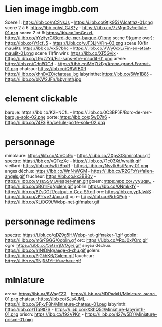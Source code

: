 # Lien image imgbb.com
Scene 1: https://ibb.co/nCSNsJs - https://i.ibb.co/9tjk959/Alcatraz-01.png
scene 2 à 6: https://ibb.co/wLGJS2y - https://i.ibb.co/7zMgn0v/cellule-01.png
scene 7 et 8: https://ibb.co/kmCnxzL - https://i.ibb.co/hYz5yrG/Bord-de-mer-barque-01.png
scene 9(game over): https://ibb.co/Yt1cfL5 - https://i.ibb.co/vJT3LjN/Fin-03.png
scene 10(fin maudit): https://ibb.co/vx5Cbhc - https://i.ibb.co/VWy0dxL/Fin-en-etant-maudit-01.png
scene 11(fin win): https://ibb.co/XF5Gvjx - https://i.ibb.co/L9gs2Yd/Fin-sans-etre-maudit-01.png
arene: https://ibb.co/Gdn8QCd - https://i.ibb.co/MgZtkPg/Arene-grand-Format-01.png
chateau: https://ibb.co/Q9WfB0R - https://i.ibb.co/xhnDvZ0/chateau.jpg
labyrinthe: https://ibb.co/6Wn1B85 - https://i.ibb.co/bKW2JFn/labyrinth.jpg

# element clickable
barque: https://ibb.co/K2HNCfL - https://i.ibb.co/0C3BP6F/Bord-de-mer-barque-solo-02.png
porte: https://ibb.co/q5wD7h6 - https://i.ibb.co/74FSjBh/cellule-porte-solo-02.png

# personnage
minotaure: https://ibb.co/4tnCc9c - https://i.ibb.co/ZXpv3t3/minotaur.gif
spectre: https://ibb.co/yQTxzXc - https://i.ibb.co/71c03Xd/wraith.gif
vieillard: https://ibb.co/wRkBbxR - https://i.ibb.co/NsvtkHs/Papy-01.png
anges déchus: https://ibb.co/WnNhWGM - https://i.ibb.co/R2GFpYs/fallen-angels.gif
faucheur: https://ibb.co/kx3BBQv - https://i.ibb.co/Ms8SSMQ/reaper-man.gif
golem: https://ibb.co/VVyBqpC - https://i.ibb.co/qBG1rFg/golem.gif
goblin: https://ibb.co/QNmkkfY - https://i.ibb.co/BZsGGtT/output-n-Ccx-S9.gif
orc: https://ibb.co/yp1JwkS - https://i.ibb.co/zFYwy2J/orc.gif
ogre: https://ibb.co/BrhGPgh - https://i.ibb.co/KLtDG9t/Webp-net-gifmaker.gif

# personnage redimens
spectre: https://i.ibb.co/qDZ9g5H/Webp-net-gifmaker-1.gif
goblin: https://i.ibb.co/m6r7GGG/Goblin.gif
orc: https://i.ibb.co/yRxJ0xj/Orc.gif
ogre: https://i.ibb.co/3stsmjD/Ogre.gif
anges déchus: https://i.ibb.co/h1NtDMg/ange-d-chu.gif
golem: https://i.ibb.co/PjGhhK6/Golem.gif
faucheur: https://i.ibb.co/6NjNMYH/faucheur.gif

# miniature
arene: https://ibb.co/5WsgZZ3 - https://i.ibb.co/MDPxddH/Miniature-arene-01.png
chateau: https://ibb.co/SJsXJML - https://i.ibb.co/GFxvF8h/Miniature-chateau-01.png
labyrinth: https://ibb.co/1Tq987S - https://i.ibb.co/kX8hQ5d/Miniature-labyrinth-01.png
prison: https://ibb.co/f92VPKn - https://i.ibb.co/427w5DY/Miniature-prison-01.png